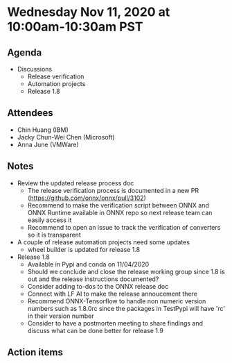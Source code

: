 # Wednesday Nov 11, 2020 at 10:00am-10:30am PST

## Agenda
* Discussions
    * Release verification
    * Automation projects
    * Release 1.8

## Attendees 
* Chin Huang (IBM)
* Jacky Chun-Wei Chen (Microsoft)
* Anna June (VMWare)

## Notes
* Review the updated release process doc
  * The release verification process is documented in a new PR (https://github.com/onnx/onnx/pull/3102)
  * Recommend to make the verification script between ONNX and ONNX Runtime available in ONNX repo so next release team can easily access it
  * Recommend to open an issue to track the verification of converters so it is transparent
* A couple of release automation projects need some updates
  * wheel builder is updated for release 1.8
* Release 1.8
  * Available in Pypi and conda on 11/04/2020
  * Should we conclude and close the release working group since 1.8 is out and the release instructions documented? 
  * Consider adding to-dos to the ONNX release doc
  * Connect with LF AI to make the release annoucement there
  * Recommend ONNX-Tensorflow to handle non numeric version numbers such as 1.8.0rc since the packages in TestPypi will have 'rc' in their version number
  * Consider to have a postmorten meeting to share findings and discuss what can be done better for release 1.9

## Action items
